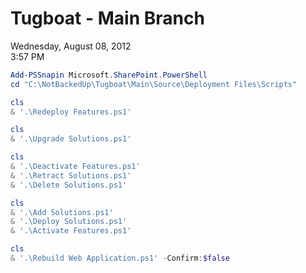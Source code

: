 # Tugboat - Main Branch

Wednesday, August 08, 2012\
3:57 PM

```PowerShell
Add-PSSnapin Microsoft.SharePoint.PowerShell
cd "C:\NotBackedUp\Tugboat\Main\Source\Deployment Files\Scripts"
```

```PowerShell
cls
& '.\Redeploy Features.ps1'
```

```PowerShell
cls
& '.\Upgrade Solutions.ps1'
```

```PowerShell
cls
& '.\Deactivate Features.ps1'
& '.\Retract Solutions.ps1'
& '.\Delete Solutions.ps1'
```

```PowerShell
cls
& '.\Add Solutions.ps1'
& '.\Deploy Solutions.ps1'
& '.\Activate Features.ps1'
```

```PowerShell
cls
& '.\Rebuild Web Application.ps1' -Confirm:$false
```
